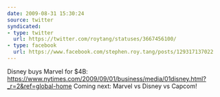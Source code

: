 ```yaml
---
date: 2009-08-31 15:30:24
source: twitter
syndicated:
- type: twitter
  url: https://twitter.com/roytang/statuses/3667456100/
- type: facebook
  url: https://www.facebook.com/stephen.roy.tang/posts/129317137022
---
```


Disney buys Marvel for $4B:  https://www.nytimes.com/2009/09/01/business/media/01disney.html?_r=2&ref=global-home Coming next: Marvel vs Disney vs Capcom!